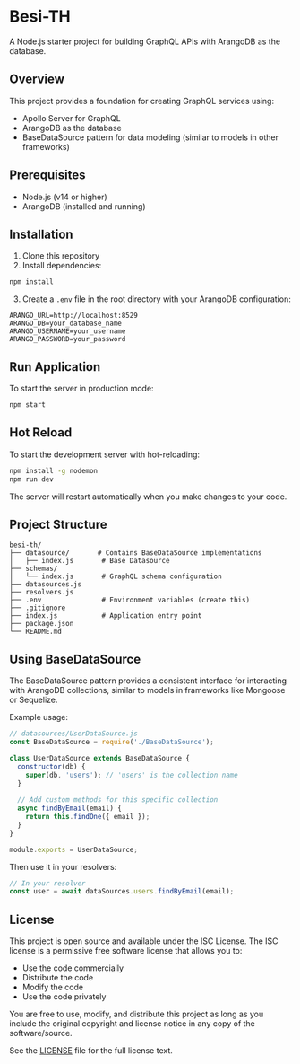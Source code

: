 # Besi-TH

A Node.js starter project for building GraphQL APIs with ArangoDB as the database.

## Overview

This project provides a foundation for creating GraphQL services using:
- Apollo Server for GraphQL
- ArangoDB as the database
- BaseDataSource pattern for data modeling (similar to models in other frameworks)

## Prerequisites

- Node.js (v14 or higher)
- ArangoDB (installed and running)

## Installation

1. Clone this repository
2. Install dependencies:

```bash
npm install
```

3. Create a `.env` file in the root directory with your ArangoDB configuration:

```
ARANGO_URL=http://localhost:8529
ARANGO_DB=your_database_name
ARANGO_USERNAME=your_username
ARANGO_PASSWORD=your_password
```



## Run Application

To start the server in production mode:

```bash
npm start
```

## Hot Reload

To start the development server with hot-reloading:

```bash
npm install -g nodemon
npm run dev
```

The server will restart automatically when you make changes to your code.

## Project Structure

```
besi-th/
├── datasource/       # Contains BaseDataSource implementations
│   ├── index.js       # Base Datasource
├── schemas/
│   └── index.js       # GraphQL schema configuration
├── datasources.js     
├── resolvers.js     
├── .env               # Environment variables (create this)
├── .gitignore
├── index.js           # Application entry point
├── package.json
└── README.md
```

## Using BaseDataSource

The BaseDataSource pattern provides a consistent interface for interacting with ArangoDB collections, similar to models in frameworks like Mongoose or Sequelize.

Example usage:

```javascript
// datasources/UserDataSource.js
const BaseDataSource = require('./BaseDataSource');

class UserDataSource extends BaseDataSource {
  constructor(db) {
    super(db, 'users'); // 'users' is the collection name
  }
  
  // Add custom methods for this specific collection
  async findByEmail(email) {
    return this.findOne({ email });
  }
}

module.exports = UserDataSource;
```

Then use it in your resolvers:

```javascript
// In your resolver
const user = await dataSources.users.findByEmail(email);
```

## License

This project is open source and available under the ISC License. The ISC license is a permissive free software license that allows you to:

- Use the code commercially
- Distribute the code
- Modify the code
- Use the code privately

You are free to use, modify, and distribute this project as long as you include the original copyright and license notice in any copy of the software/source.

See the [LICENSE](./LICENSE) file for the full license text.

